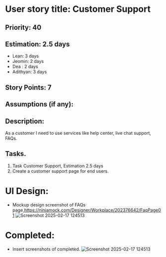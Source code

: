 # User story title: Customer Support

## Priority: 40 


## Estimation: 2.5 days
* Lean: 3 days
* Jeomin: 2 days
* Dea : 2 days
* Adithyan: 3 days

## Story Points: 7

## Assumptions (if any):

## Description: 
As a customer I need to use services like help center, live chat support, FAQs.

## Tasks.

1. Task  Customer Support, Estimation 2.5 days
2. Create a customer support page for end users.


# UI Design:
* Mockup design screenshot of FAQs page,https://ninjamock.com/Designer/Workplace/202376642/FaqPage01
![Screenshot 2025-02-17 124513](https://github.com/user-attachments/assets/5f148f77-275e-457d-8ffa-ffb50886caa3)

# Completed:
* Insert screenshots of completed. ![Screenshot 2025-02-17 124513](https://github.com/user-attachments/assets/5f148f77-275e-457d-8ffa-ffb50886caa3)

